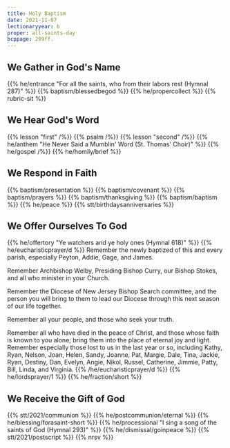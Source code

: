 ```yaml
---
title: Holy Baptism
date: 2021-11-07
lectionaryyear: b
proper: all-saints-day
bcppage: 299ff.
---
```


## We Gather in God's Name
{{% he/entrance "For all the saints, who from their labors rest (Hymnal 287)" %}}
{{% baptism/blessedbegod %}}
{{% he/propercollect %}}
{{% rubric-sit %}}

## We Hear God's Word
{{% lesson "first" /%}}
{{% psalm /%}}
{{% lesson "second" /%}}
{{% he/anthem "He Never Said a Mumblin' Word (St. Thomas' Choir)" %}}
{{% he/gospel /%}}
{{% he/homily/brief %}}

## We Respond in Faith
{{% baptism/presentation %}}
{{% baptism/covenant %}}
{{% baptism/prayers %}}
{{% baptism/thanksgiving %}}
{{% baptism/baptism %}}
{{% he/peace %}}
{{% stt/birthdaysanniversaries %}}

## We Offer Ourselves To God
{{% he/offertory "Ye watchers and ye holy ones (Hymnal 618)" %}}
{{% he/eucharisticprayer/d %}}
Remember the newly baptized of this and every parish, especially Peyton, Addie, Gage, and James.

Remember Archbishop Welby, Presiding Bishop Curry, our Bishop Stokes, and all who minister in your Church.

Remember the Diocese of New Jersey Bishop Search committee, and the person you will bring to them to lead our Diocese through this next season of our life together.

Remember all your people, and those who seek your truth.

Remember all who have died in the peace of Christ, and those whose faith is known to you alone; bring them into the place of eternal joy and light. Remember especially those lost to us in the last year or so, including Kathy, Ryan, Nelson, Joan, Helen, Sandy, Joanne, Pat, Margie, Dale, Tina, Jackie, Ryan, Destiny, Dan, Evelyn, Angie, Nikol, Russel, Catherine, Jimmie, Patty, Bill, Linda, and Virginia.
{{% /he/eucharisticprayer/d %}}
{{% he/lordsprayer/1 %}}
{{% he/fraction/short %}}

## We Receive the Gift of God
{{% stt/2021/communion %}}
{{% he/postcommunion/eternal %}}
{{% he/blessing/forasaint-short %}}
{{% he/processional "I sing a song of the saints of God (Hymnal 293)" %}}
{{% he/dismissal/goinpeace %}}
{{% stt/2021/postscript %}}
{{% nrsv %}}
